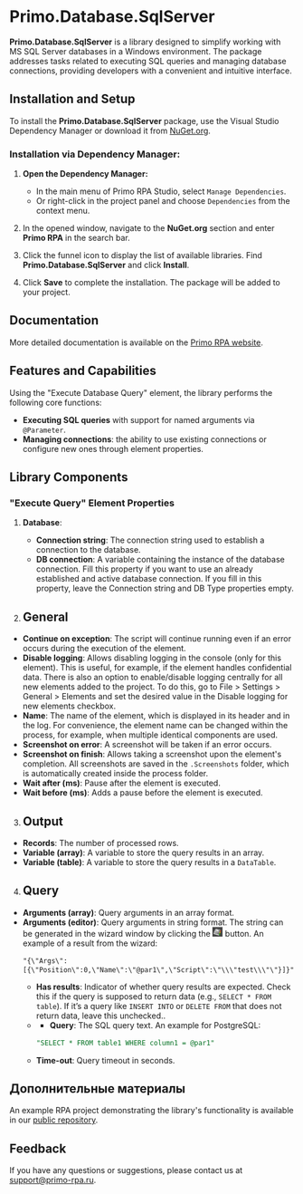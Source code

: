 # Primo.Database.SqlServer

**Primo.Database.SqlServer** is a library designed to simplify working with MS SQL Server databases in a Windows environment. The package addresses tasks related to executing SQL queries and managing database connections, providing developers with a convenient and intuitive interface.

## Installation and Setup

To install the **Primo.Database.SqlServer** package, use the Visual Studio Dependency Manager or download it from [NuGet.org](https://www.nuget.org/).

### Installation via Dependency Manager:

1. **Open the Dependency Manager:**
   - In the main menu of Primo RPA Studio, select `Manage Dependencies`.
   - Or right-click in the project panel and choose `Dependencies` from the context menu.

2. In the opened window, navigate to the **NuGet.org** section and enter **Primo RPA** in the search bar.

3. Click the funnel icon to display the list of available libraries. Find **Primo.Database.SqlServer** and click **Install**.

4. Click **Save** to complete the installation. The package will be added to your project.

## Documentation

More detailed documentation is available on the [Primo RPA website](https://docs.primo-rpa.com).

## Features and Capabilities

Using the "Execute Database Query" element, the library performs the following core functions:

- **Executing SQL queries** with support for named arguments via `@Parameter`.
- **Managing connections**: the ability to use existing connections or configure new ones through element properties.

## Library Components

### "Execute Query" Element Properties

1. **Database**:
   
   - **Connection string**: The connection string used to establish a connection to the database. 
   - **DB connection**: A variable containing the instance of the database connection. Fill this property if you want to use an already established and active database connection. If you fill in this property, leave the Connection string and DB Type properties empty.

2. ## General

- **Continue on exception**: The script will continue running even if an error occurs during the execution of the element.
- **Disable logging**: Allows disabling logging in the console (only for this element). This is useful, for example, if the element handles confidential data. There is also an option to enable/disable logging centrally for all new elements added to the project. To do this, go to File > Settings > General > Elements and set the desired value in the Disable logging for new elements checkbox.
- **Name**: The name of the element, which is displayed in its header and in the log. For convenience, the element name can be changed within the process, for example, when multiple identical components are used.
- **Screenshot on error**: A screenshot will be taken if an error occurs.
- **Screenshot on finish**: Allows taking a screenshot upon the element's completion. All screenshots are saved in the `.Screenshots` folder, which is automatically created inside the process folder.
- **Wait after (ms)**: Pause after the element is executed.
- **Wait before (ms)**: Adds a pause before the element is executed.

3. ## Output

- **Records**: The number of processed rows.
- **Variable (array)**: A variable to store the query results in an array.
- **Variable (table)**: A variable to store the query results in a `DataTable`.

4. ## Query

- **Arguments (array)**: Query arguments in an array format.
- **Arguments (editor)**: Query arguments in string format. The string can be generated in the wizard window by clicking the ![alt text](image-1.png) button. An example of a result from the wizard:
     ```plaintext
     "{\"Args\":[{\"Position\":0,\"Name\":\"@par1\",\"Script\":\"\\\"test\\\"\"}]}"
     ```
   - **Has results**: Indicator of whether query results are expected. Check this if the query is supposed to return data (e.g., `SELECT * FROM table`). If it’s a query like `INSERT INTO` or `DELETE FROM` that does not return data, leave this unchecked..
   - - **Query**: The SQL query text. An example for PostgreSQL:
     ```sql
     "SELECT * FROM table1 WHERE column1 = @par1"
     ```
   - **Time-out**: Query timeout in seconds.
   
## Дополнительные материалы

An example RPA project demonstrating the library's functionality is available in our [public repository](https://github.com/PrimoRPA/Learning).

## Feedback

If you have any questions or suggestions, please contact us at [support@primo-rpa.ru](mailto:support@primo-rpa.ru).
